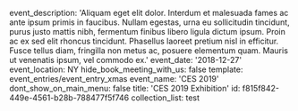 event_description: 'Aliquam eget elit dolor. Interdum et malesuada fames ac ante ipsum primis in faucibus. Nullam egestas, urna eu sollicitudin tincidunt, purus justo mattis nibh, fermentum finibus libero ligula dictum ipsum. Proin ac ex sed elit rhoncus tincidunt. Phasellus laoreet pretium nisl in efficitur. Fusce tellus diam, fringilla non metus ac, posuere elementum quam. Mauris ut venenatis ipsum, vel commodo ex.'
event_date: '2018-12-27'
event_location: NY
hide_book_meeting_with_us: false
template: event_entries/event_entry_xmas
event_name: 'CES 2019'
dont_show_on_main_menu: false
title: 'CES 2019 Exhibition'
id: f815f842-449e-4561-b28b-788477f5f746
collection_list: test
